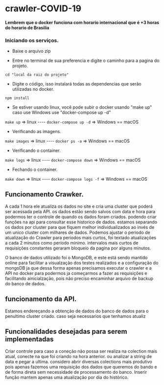 
# crawler-COVID-19

#### Lembrem que o docker funciona com horario internacional que é +3 horas do horario de Brasilia

### Iniciando os serviços.

* Baixe o arquivo zip
  
* Entre no terminal de sua preferencia e digite o caminho para a pagina do projeto.

`cd "local da raiz do projeto"`

* Digite o código, isso instalará todas as dependencias que serão utilizadas no docker.

`npm install`

* Se estiver usando linux, você pode subir o docker usando "make up" caso use Windows use "docker-compose up -d"

`make up` => linux ---- `docker-compose up -d` => Windows == macOS

* Verificando as imagens.

`make images` => linux ---- `docker ps -a` => Windows == macOS

* Verificando o container.

`make logs` => linux ---- `docker-compose down` => Windows == macOS

* Fechando o container.

`make down` => linux ---- `docker-compose logs -f` => Windows == macOS



## Funcionamento Crawker.

A cada 1 hora ele atualiza os dados no site e cria uma cluster que poderá ser acessada pela API.
os dados estão sendo salvos com data e hora para podermos ter o controle de quando os dados foram criados.
podendo criar funções na api para consultar esse historico de dados.
estamos separando os dados por cluster para que fiquem melhor individualizados ao invés de um unico cluster com milhares de dados.
Podemos ajustar o periodo de atualização do Crawler para periodos mais curtos, foi textado atualizações a cada 2 minutos como período mínimo. intervalos mais curtos de requisições constantes geraram bloqueio da pagina por alguns minutos.
 
O banco de dados utilizado foi o MongoDB, e este está sendo mantido online para facilitar a visualzação dos testes realizados e a configuração do mongoDB ja que dessa forma apenas precisamos executar o crawler e a API no docker para podermos ja começarmos a fazer as requisições e facilitando ainicialzação, pois não preciso encaminhar arquivo de backup do banco de dados.


## funcionamento da API.

Estamos endereçando a obtenção de dados do banco de dados para o penultimo cluster criado. caso seja necessarios que tenhamos atualiz

## Funcionalidades desejadas para serem implementadas

Criar controle para caso a coneção não possa ser realiza na colection mais atual, conecte na que foi criando na hora anterior.
ou analizar a string de data e pegar a ultima.
considero abrir diversas colections mais produtivo pois apenas fazemos uma requisição dos dados que queremos do bando e de forma direta sem necessidade de processamento do banco.
Inserir função mantem apenas uma atualização por dia do histórico.